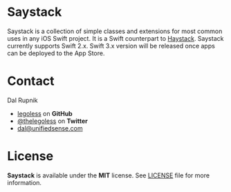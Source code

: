 # Saystack

Saystack is a collection of simple classes and extensions for most common uses in any iOS Swift project. It is a Swift counterpart to [Haystack](https://github.com/legoless/Haystack). Saystack currently supports Swift 2.x. Swift 3.x version will be released once apps can be deployed to the App Store.


Contact
======

Dal Rupnik

- [legoless](https://github.com/legoless) on **GitHub**
- [@thelegoless](https://twitter.com/thelegoless) on **Twitter**
- [dal@unifiedsense.com](mailto:dal@unifiedsense.com)

License
======

**Saystack** is available under the **MIT** license. See [LICENSE](https://github.com/Legoless/Saystack/blob/master/LICENSE) file for more information.
